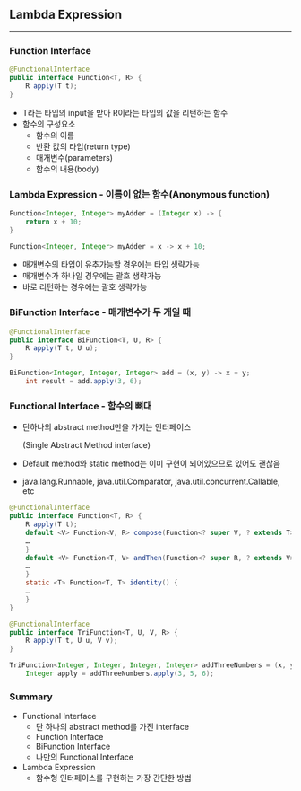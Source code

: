 ## Lambda Expression

---

### Function Interface

```java
@FunctionalInterface
public interface Function<T, R> {
    R apply(T t);
}
```

- T라는 타입의 input을 받아 R이라는 타입의 값을 리턴하는 함수
- 함수의 구성요소
    - 함수의 이름
    - 반환 값의 타입(return type)
    - 매개변수(parameters)
    - 함수의 내용(body)
    

### Lambda Expression - 이름이 없는 함수(Anonymous function)

```java
Function<Integer, Integer> myAdder = (Integer x) -> {
    return x + 10;
}

Function<Integer, Integer> myAdder = x -> x + 10;
```

- 매개변수의 타입이 유추가능할 경우에는 타입 생략가능
- 매개변수가 하나일 경우에는 괄호 생략가능
- 바로 리턴하는 경우에는 괄호 생략가능

### BiFunction Interface - 매개변수가 두 개일 때

```java
@FunctionalInterface
public interface BiFunction<T, U, R> {
    R apply(T t, U u);
}

BiFunction<Integer, Integer, Integer> add = (x, y) -> x + y;
    int result = add.apply(3, 6);
```

### Functional Interface - 함수의 뼈대

- 단하나의 abstract method만을 가지는 인터페이스
    
    (Single Abstract Method interface)
    
- Default method와 static method는 이미 구현이 되어있으므로 있어도 괜찮음
- java.lang.Runnable, java.util.Comparator, java.util.concurrent.Callable, etc

```java
@FunctionalInterface
public interface Function<T, R> {
    R apply(T t);
    default <V> Function<V, R> compose(Function<? super V, ? extends T> before) {
    …
    }
    default <V> Function<T, V> andThen(Function<? super R, ? extends V> after) {
    …
    }
    static <T> Function<T, T> identity() {
    …
    }
}

@FunctionalInterface
public interface TriFunction<T, U, V, R> {
    R apply(T t, U u, V v);
}

TriFunction<Integer, Integer, Integer, Integer> addThreeNumbers = (x, y, z) -> x + y + z;
    Integer apply = addThreeNumbers.apply(3, 5, 6);
```

### Summary

- Functional Interface
    - 단 하나의 abstract method를 가진 interface
    - Function Interface
    - BiFunction Interface
    - 나만의 Functional Interface
- Lambda Expression
    - 함수형 인터페이스를 구현하는 가장 간단한 방법
